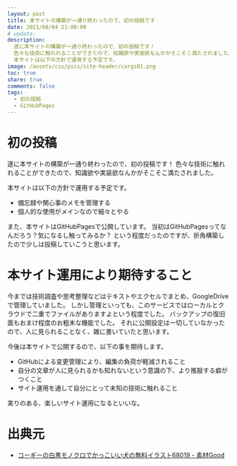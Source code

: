 ```yaml
---
layout: post
title: 本サイトの構築が一通り終わったので、初の投稿です
date: 2021/08/04 21:00:00
# update: 
description:
  遂に本サイトの構築が一通り終わったので、初の投稿です！
  色々な技術に触れれることができたので、知識欲や実装欲なんかがそこそこ満たされました。
  本サイトは以下の方針で運用する予定です。
image: /assets/css/pics/site-header/corgi01.png
toc: true
share: true
comments: false
tags:
  - 初の投稿
  - GitHubPages
---
```


# 初の投稿

遂に本サイトの構築が一通り終わったので、初の投稿です！
色々な技術に触れれることができたので、知識欲や実装欲なんかがそこそこ満たされました。

本サイトは以下の方針で運用する予定です。

  - 備忘録や関心事のメモを管理する
  - 個人的な使用がメインなので細々とやる

また、本サイトはGitHubPagesで公開しています。
当初はGitHubPagesってなんだろう？気になるし触ってみるか？
という程度だったのですが、折角構築したので少しは投稿していこうと思います。


# 本サイト運用により期待すること

今までは技術調査や思考整理などはテキストやエクセルでまとめ、GoogleDriveで管理していました。
しかし管理といっても、このサービスではローカルとクラウドで二重でファイルがありますよという程度でした。
バックアップの復旧面もおまけ程度のお粗末な機能でした。
それに公開設定は一切していなかったので、人に見られることなく、雑に書いていたと思います。

今後は本サイトで公開するので、以下の事を期待します。

  - GitHubによる変更管理により、編集の負荷が軽減されること
  - 自分の文章が人に見られるかも知れないという意識の下、より推敲する癖がつくこと
  - サイト運用を通して自分にとって未知の技術に触れること

実りのある、楽しいサイト運用になるといいな。

# 出典元

  - [コーギーの白黒モノクロでかっこいい犬の無料イラスト68019 - 素材Good](https://sozai-good.com/illust/animal/dog/68019)

